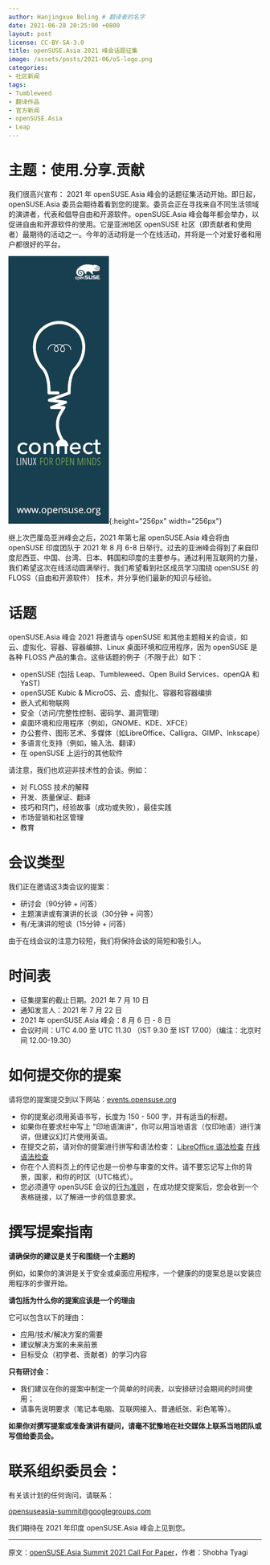 ```yaml
---
author: Hanjingxue Boling # 翻译者的名字
date: 2021-06-28 20:25:00 +0800
layout: post
license: CC-BY-SA-3.0
title: openSUSE.Asia 2021 峰会话题征集
image: /assets/posts/2021-06/oS-logo.png
categories:
- 社区新闻
tags:
- Tumbleweed
- 翻译作品
- 官方新闻
- openSUSE.Asia
- Leap
---
```


# 主题：使用.分享.贡献

我们很高兴宣布： 2021 年 openSUSE.Asia 峰会的话题征集活动开始。即日起，openSUSE.Asia 委员会期待着看到您的提案。委员会正在寻找来自不同生活领域的演讲者，代表和倡导自由和开源软件。openSUSE.Asia 峰会每年都会举办，以促进自由和开源软件的使用。它是亚洲地区 openSUSE 社区（即贡献者和使用者）最期待的活动之一。今年的活动将是一个在线活动，并将是一个对爱好者和用户都很好的平台。

![](/assets/posts/2021-06/Banner-connect.png){:height="256px" width="256px"}

继上次巴厘岛亚洲峰会之后，2021 年第七届 openSUSE.Asia 峰会将由 openSUSE 印度团队于 2021 年 8 月 6-8 日举行。过去的亚洲峰会得到了来自印度尼西亚、中国、台湾、日本、韩国和印度的主要参与。通过利用互联网的力量，我们希望这次在线活动圆满举行。我们希望看到社区成员学习围绕 openSUSE 的 FLOSS（自由和开源软件） 技术，并分享他们最新的知识与经验。

# 话题

openSUSE.Asia 峰会 2021 将邀请与 openSUSE 和其他主题相关的会谈，如云、虚拟化、容器、容器编排、Linux 桌面环境和应用程序，因为 openSUSE 是各种 FLOSS 产品的集合。这些话题的例子（不限于此）如下：

*  openSUSE (包括 Leap、Tumbleweed、Open Build Services、openQA 和 YaST)
*  openSUSE Kubic & MicroOS、云、虚拟化、容器和容器编排
*  嵌入式和物联网
*  安全（访问/完整性控制、密码学、漏洞管理)
*  桌面环境和应用程序（例如，GNOME、KDE、XFCE）
*  办公套件、图形艺术、多媒体（如LibreOffice、Calligra、GIMP、Inkscape）
*  多语言化支持（例如，输入法、翻译）
*  在 openSUSE 上运行的其他软件

请注意，我们也欢迎非技术性的会谈。例如：

* 对 FLOSS 技术的解释
* 开发、质量保证、翻译
* 技巧和窍门，经验故事（成功或失败），最佳实践
* 市场营销和社区管理
* 教育

# 会议类型

我们正在邀请这3类会议的提案：

* 研讨会（90分钟 + 问答）
* 主题演讲或有演讲的长谈（30分钟 + 问答）
* 有/无演讲的短谈（15分钟 + 问答)

由于在线会议的注意力较短，我们将保持会谈的简短和吸引人。

# 时间表

* 征集提案的截止日期。2021 年 7 月 10 日
* 通知发言人：2021 年 7 月 22 日
* 2021 年 openSUSE.Asia 峰会：8 月 6 日 - 8 日
* 会议时间：UTC 4.00 至 UTC 11.30 （IST 9.30 至 IST 17.00）（编注：北京时间 12.00-19.30）

# 如何提交你的提案

请将您的提案提交到以下网站：[events.opensuse.org](https://events.opensuse.org/conferences/oSAS21/)
* 你的提案必须用英语书写，长度为 150 - 500 字，并有适当的标题。
* 如果你在要求栏中写上 "印地语演讲"，你可以用当地语言（仅印地语）进行演讲，但建议幻灯片使用英语。
* 在提交之前，请对你的提案进行拼写和语法检查： [LibreOffice 语法检查](https://extensions.libreoffice.org/extensions/languagetool)  [在线语法检查](https://www.grammarly.com/)
* 你在个人资料页上的传记也是一份参与审查的文件。请不要忘记写上你的背景，国家，和你的时区（UTC格式）。
* 您必须遵守 openSUSE 会议的[行为准则](https://en.opensuse.org/openSUSE:Conference_code_of_conduct) ，在成功提交提案后，您会收到一个表格链接，以了解进一步的信息要求。

# 撰写提案指南

**请确保你的建议是关于和围绕一个主题的**

例如，如果你的演讲是关于安全或桌面应用程序，一个健康的的提案总是以安装应用程序的步骤开始。

**请包括为什么你的提案应该是一个的理由**

它可以包含以下的理由：
* 应用/技术/解决方案的需要
* 建议解决方案的未来前景
* 目标受众（初学者、贡献者）的学习内容

**只有研讨会：**
* 我们建议在你的提案中制定一个简单的时间表，以安排研讨会期间的时间使用；
* 请事先说明要求（笔记本电脑、互联网接入、普通纸张、彩色笔等）。

**如果你对撰写提案或准备演讲有疑问，请毫不犹豫地在社交媒体上联系当地团队或写信给委员会。**

# 联系组织委员会：

有关该计划的任何询问，请联系：

opensuseasia-summit@googlegroups.com

我们期待在 2021 年印度 openSUSE.Asia 峰会上见到您。

------
原文：[openSUSE.Asia Summit 2021 Call For Paper](https://news.opensuse.org/2021/06/28/0SA2021-CFP/)，作者：Shobha Tyagi

<!--在上面写上原文来源与作者-->

